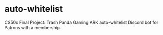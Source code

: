 # auto-whitelist
 CS50x Final Project: Trash Panda Gaming ARK auto-whitelist Discord bot for Patrons with a membership.
